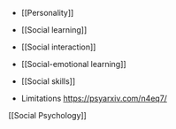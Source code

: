   - [[Personality]]
  - [[Social learning]]
  - [[Social interaction]]
  - [[Social-emotional learning]]
  - [[Social skills]]

  - Limitations https://psyarxiv.com/n4eq7/

[[Social Psychology]]